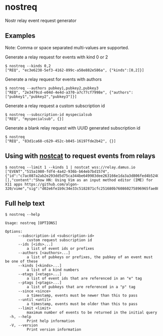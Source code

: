 # nostreq

Nostr relay event request generator


## Examples

Note: Comma or space separated multi-values are supported.

Generate a relay request for events with kind 0 or 2
```shell
$ nostreq --kinds 0,2
["REQ", "ec3e6238-5ef3-4162-899c-a58e882e586a", {"kinds":[0,2]}]
```

Generate a relay request for events with authors
```shell
$ nostreq --authors pubkey1,pubkey2,pubkey3
["REQ", "2e3479cd-e04d-4e4d-a370-a7c77cf7998e", {"authors":["pubkey1","pubkey2","pubkey3"]}]
```

Generate a relay request a custom subscription id
```shell
$ nostreq --subscription-id myspecialsub
["REQ", "myspecialsub", {}]
```

Generate a blank relay request with UUID generated subscription id
```shell
$ nostreq
["REQ", "83d1ca68-c629-452c-b045-16197fde2b42", {}]
```

## Using with [nostcat](https://github.com/blakejakopovic/nostcat) to request events from relays

```shell
$ nostreq --limit 1 --kinds 1 | nostcat wss://relay.damus.io
["EVENT","515a1980-fdf4-4a42-936b-b64eb7bd1574",{"id":"c7ac087a2ab2e293dd5d75ca344be649983dee263166e1da3a3d806fed4b5240","pubkey":"887645fef0ce0c3c1218d2f5d8e6132a19304cdc57cd20281d082f38cfea0072","created_at":1670150101,"kind":1,"tags":[],"content":"Show HN: Using Vim as an input method editor (IME) for X11 apps https://github.com/algon-320/vime","sig":"d02e6fe1b9c34e33c5182871cfc251680b760860275896965fae08c8a3f007648d9708c0277143f44d41f2e2a1a9fe24a865526be971a26d4347baf01175dfc7"}]
```


## Full help text
```shell
$ nostreq --help

Usage: nostreq [OPTIONS]

Options:
      --subscription-id <subscription-id>
          custom request subscription id
      --ids [<ids>...]
          a list of event ids or prefixes
      --authors [<authors>...]
          a list of pubkeys or prefixes, the pubkey of an event must be one of these
      --kinds [<kinds>...]
          a list of a kind numbers
      --etags [<etags>...]
          a list of event ids that are referenced in an "e" tag
      --ptags [<ptags>...]
          a list of pubkeys that are referenced in a "p" tag
      --since <since>
          a timestamp, events must be newer than this to pass
      --until <until>
          a timestamp, events must be older than this to pass
      --limit <limit>
          maximum number of events to be returned in the initial query
  -h, --help
          Print help information
  -V, --version
          Print version information
```
